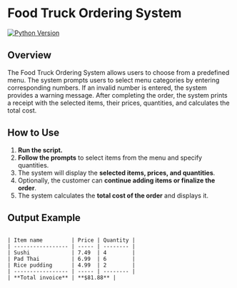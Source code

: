# Food Truck Ordering System
[![Python Version](https://img.shields.io/badge/python-3.8-blue)](https://www.python.org/downloads/release/python-380/)


## Overview

The Food Truck Ordering System allows users to choose from a predefined menu. The system prompts users to select menu categories by entering corresponding numbers. If an invalid number is entered, the system provides a warning message. After completing the order, the system prints a receipt with the selected items, their prices, quantities, and calculates the total cost.

## How to Use

1. **Run the script.**
2. **Follow the prompts** to select items from the menu and specify quantities.
3. The system will display the **selected items, prices, and quantities**.
4. Optionally, the customer can **continue adding items or finalize the order**.
5. The system calculates the **total cost of the order** and displays it.

## Output Example
```

| Item name         | Price | Quantity |
| ----------------- | ----- | -------- |
| Sushi             | 7.49  | 4        |
| Pad Thai          | 6.99  | 6        |
| Rice pudding      | 4.99  | 2        |
| ----------------- | ----- | -------- |
| **Total invoice** | **$81.88** |
```